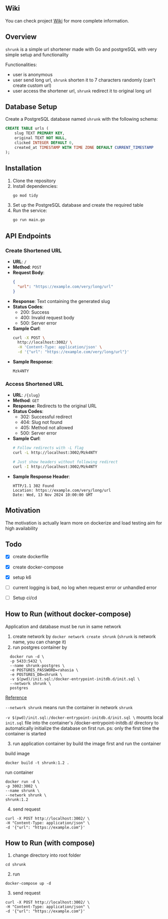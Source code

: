## Wiki

You can check project [Wiki](https://github.com/jayantodpuji/shrunk/wiki) for more complete information.

## Overview

`shrunk` is a simple url shortener made with Go and postgreSQL with very simple setup and functionality

Functionalities:
- user is anonymous
- user send long url, `shrunk` shorten it to 7 characters randomly (can't create custom url)
- user access the shortener url, `shrunk` redirect it to original long url


## Database Setup

Create a PostgreSQL database named `shrunk` with the following schema:

```sql
CREATE TABLE urls (
    slug TEXT PRIMARY KEY,
    original TEXT NOT NULL,
    clicked INTEGER DEFAULT 0,
    created_at TIMESTAMP WITH TIME ZONE DEFAULT CURRENT_TIMESTAMP
);
```

## Installation

1. Clone the repository
2. Install dependencies:
   ```bash
   go mod tidy
   ```
3. Set up the PostgreSQL database and create the required table
4. Run the service:
   ```bash
   go run main.go
   ```


## API Endpoints

### Create Shortened URL
- **URL**: `/`
- **Method**: `POST`
- **Request Body**:
  ```json
  {
    "url": "https://example.com/very/long/url"
  }
  ```
- **Response**: Text containing the generated slug
- **Status Codes**:
  - 200: Success
  - 400: Invalid request body
  - 500: Server error
- **Sample Curl**:
  ```bash
  curl -X POST \
    http://localhost:3002/ \
    -H 'Content-Type: application/json' \
    -d '{"url": "https://example.com/very/long/url"}'
  ```
- **Sample Response**:
  ```
  Mzk4NTY
  ```

### Access Shortened URL
- **URL**: `/{slug}`
- **Method**: `GET`
- **Response**: Redirects to the original URL
- **Status Codes**:
  - 302: Successful redirect
  - 404: Slug not found
  - 405: Method not allowed
  - 500: Server error
- **Sample Curl**:
  ```bash
  # Follow redirects with -L flag
  curl -L http://localhost:3002/Mzk4NTY

  # Just show headers without following redirect
  curl -I http://localhost:3002/Mzk4NTY
  ```
- **Sample Response Header**:
  ```
  HTTP/1.1 302 Found
  Location: https://example.com/very/long/url
  Date: Wed, 13 Nov 2024 10:00:00 GMT
  ```

## Motivation

The motivation is actually learn more on dockerize and load testing aim for high availability

## Todo
- [x] create dockerfile
- [x] create docker-compose
- [x] setup k6
- [ ] current logging is bad, no log when request error or unhandled error
- [ ] Setup ci/cd


## How to Run (without docker-compose)
Application and database must be run in same network
1. create network by `docker network create shrunk` (`shrunk` is network name, you can change it)
2. run postgres container by
```
  docker run -d \
  -p 5433:5432 \
  --name shrunk-postgres \
  -e POSTGRES_PASSWORD=rahasia \
  -e POSTGRES_DB=shrunk \
  -v $(pwd)/init.sql:/docker-entrypoint-initdb.d/init.sql \
  --network shrunk \
  postgres
```
[Reference](https://hub.docker.com/_/postgres#:~:text=start%20a%20postgres%20instance)

`--network shrunk` means run the container in network `shrunk`

`-v $(pwd)/init.sql:/docker-entrypoint-initdb.d/init.sql \` mounts local `init.sql` file into the container's /docker-entrypoint-initdb.d/ directory to automatically initialize the database on first run. ps: only the first time the container is started

3. run application container by build the image first and run the container

build image
```
docker build -t shrunk:1.2 .
```

run container
```
docker run -d \
-p 3002:3002 \
--name shrunk \
--network shrunk \
shrunk:1.2
```

4. send request
```
curl -X POST http://localhost:3002/ \
-H "Content-Type: application/json" \
-d '{"url": "https://example.com"}'
```

## How to Run (with compose)
1. change directory into root folder
```
cd shrunk
```

2. run
```
docker-compose up -d
```

3. send request
```
curl -X POST http://localhost:3002/ \
-H "Content-Type: application/json" \
-d '{"url": "https://example.com"}'
```
